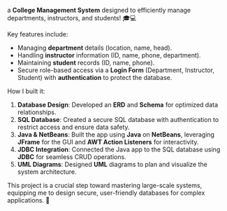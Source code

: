 a **College Management System** designed to efficiently manage departments, instructors, and students! 🎓💻

Key features include:
- Managing **department** details (location, name, head).
- Handling **instructor** information (ID, name, phone, department).
- Maintaining **student** records (ID, name, phone).
- Secure role-based access via a **Login Form** (Department, Instructor, Student) with **authentication** to protect the database.

How I built it:
1. **Database Design**: Developed an **ERD** and **Schema** for optimized data relationships.
2. **SQL Database**: Created a secure SQL database with authentication to restrict access and ensure data safety.
3. **Java & NetBeans**: Built the app using **Java** on **NetBeans**, leveraging **JFrame** for the GUI and **AWT Action Listeners** for interactivity.
4. **JDBC Integration**: Connected the Java app to the SQL database using **JDBC** for seamless CRUD operations.
5. **UML Diagrams**: Designed **UML** diagrams to plan and visualize the system architecture.

This project is a crucial step toward mastering large-scale systems, equipping me to design secure, user-friendly databases for complex applications. 🚀
